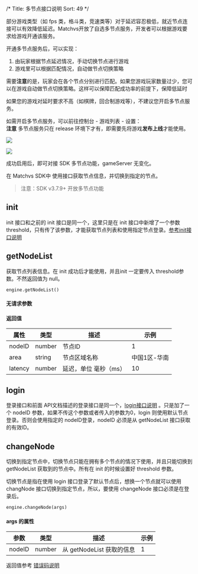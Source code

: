 /*
Title: 多节点接口说明
Sort: 49
*/

部分游戏类型（如 fps 类，格斗类，竞速类等）对于延迟容忍极低，就近节点连接可以有效降低延迟。Matchvs开放了自选多节点服务，开发者可以根据游戏要求给游戏开通该服务。

开通多节点服务后，可以实现：

1. 由玩家根据节点延迟情况，手动切换节点进行游戏
2. 游戏里可以根据匹配情况，自动做节点切换策略

需要**注意**的是，玩家会在各个节点分别进行匹配。如果您游戏玩家数量过少，您可以在游戏自动做节点切换策略。这样可以保障匹配成功率的前提下，保障低延时

如果您的游戏对延时要求不高（如棋牌，回合制游戏等），不建议您开启多节点服务。

如需开启多节点服务，可以前往控制台 - 游戏列表 - 设置：  
**注意** 多节点服务只在 release 环境下才有，即需要先将游戏**发布上线**才能使用。

![](http://imgs.matchvs.com/static/node/node6.png)

![](http://imgs.matchvs.com/static/node/node8.png)

成功启用后，即可对接 SDK 多节点功能，gameServer 无变化。



在 Matchvs SDK中 使用接口获取节点信息，并切换到指定的节点。

>  注意：SDK v3.7.9+ 开放多节点功能

## init

init 接口和之前的 init 接口是同一个，这里只是在 init 接口中新增了一个参数 threshold，只有传了该参数，才能获取节点列表和使用指定节点登录。[参考init接口说明](./JavaScript)

## getNodeList

获取节点列表信息。在 init 成功后才能使用，并且init 一定要传入 threshold参数。不然返回值为 null。

```
engine.getNodeList()
```

#### 无请求参数

#### 返回值

| 属性    | 类型   | 描述                  | 示例         |
| ------- | ------ | --------------------- | ------------ |
| nodeID  | number | 节点ID                | 1            |
| area    | string | 节点区域名称          | 中国1区-华南 |
| latency | number | 延迟，单位 毫秒（ms） | 10           |



## login

 登录接口和前面 API文档描述的登录接口是同一个，[login接口说明](./JavaScript) 。只是加了一个 nodeID 参数，如果不传这个参数或者传入的参数为0，login 则使用默认节点登录。否则会使用指定的 nodeID登录，nodeID 必须是从 getNodeList 接口获取的有效ID。



## changeNode

切换到指定节点中，切换节点只能在拥有多个节点的情况下使用，并且只能切换到 getNodeList 获取到的节点中。所有在 init 的时候设置好 threshold 参数。

切换节点是指在使用 login 接口登录了默认节点后，想换一个节点就可以使用 changNode 接口切换到指定节点，所以，要使用 changeNode 接口必须是在登录后。

```
engine.changeNode(args)
```

#### args 的属性

| 参数   | 类型   | 描述                      | 示例 |
| ------ | ------ | ------------------------- | ---- |
| nodeID | number | 从 getNodeList 获取的信息 | 1    |

返回值参考 [错误码说明](../ErrCode)
